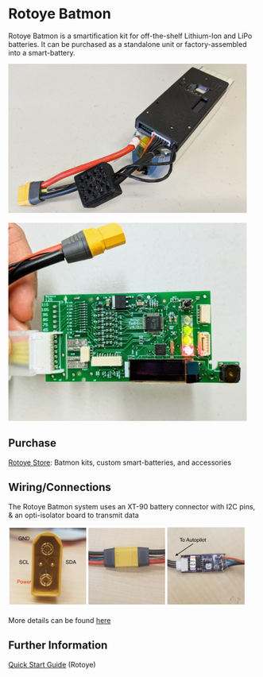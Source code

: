 # Rotoye Batmon

Rotoye Batmon is a smartification kit for off-the-shelf Lithium-Ion and LiPo batteries. It can be purchased as a standalone unit or factory-assembled into a smart-battery. 

<img src="../../assets/hardware/smart_batteries/rotoye_batmon/smart-battery-rotoye-pack.jpeg" alt="Pack" width="480"/>
<br/><br/>
<img src="../../assets/hardware/smart_batteries/rotoye_batmon/smart-battery-rotoye.jpg" alt="Board" width="480"/>


## Purchase

[Rotoye Store](https://rotoye.com/batmon/): Batmon kits, custom smart-batteries, and accessories


## Wiring/Connections

The Rotoye Batmon system uses an XT-90 battery connector with I2C pins, & an opti-isolator board to transmit data

<img src="../../assets/hardware/smart_batteries/rotoye_batmon/smart-battery-rotoye-connection.png" alt="Board" width="480"/>

More details can be found [here](https://github.com/rotoye/batmon_reader)

## Further Information

[Quick Start Guide](https://rotoye.com/batmon-tutorial/) (Rotoye)
